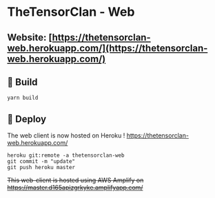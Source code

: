 # TheTensorClan - Web

## Website: [https://thetensorclan-web.herokuapp.com/](https://thetensorclan-web.herokuapp.com/)

## 🚀 Build

```shell
yarn build
```

## 🚧 Deploy

The web client is now hosted on Heroku !
https://thetensorclan-web.herokuapp.com/

```shell script
heroku git:remote -a thetensorclan-web
git commit -m "update"
git push heroku master
```

~~This web-client is hosted using AWS Amplify on https://master.d165apizgrkyke.amplifyapp.com/~~
